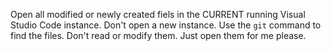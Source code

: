 Open all modified or newly created fiels in the CURRENT running Visual Studio Code instance. Don't open a new instance. Use the `git` command to find the files. Don't read or modify them. Just open them for me please.

